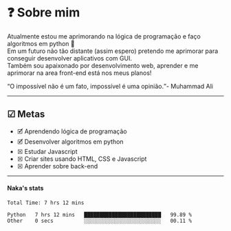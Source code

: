<h1>&#x2753 Sobre mim</h1>
<p> Atualmente estou me aprimorando na lógica de programação e faço algoritmos em python &#x1F40D<br>
 Em um futuro não tão distante (assim espero) pretendo me aprimorar para conseguir desenvolver aplicativos com GUI.<br>
Também sou apaixonado por desenvolvimento web, aprender e me aprimorar na area front-end está nos meus planos!</p>
<q>O impossível não é um fato, impossível é uma opinião.</q>- Muhammad Ali
<hr>
<h2>&#x2611 Metas</h2>
<ul>
    <li>&#x1F5F9 Aprendendo lógica de programação</li>
    <li>&#x1F5F9 Desenvolver algoritmos em python</li>
    <li>&#x2612 Estudar Javascript</li>
    <li>&#x2612 Criar sites usando HTML, CSS e Javascript</li>
    <li>&#x2612 Aprender sobre back-end</li>
</ul>
<hr>
<!--
<h2>&#x1F4F1 Contato</h2>
<div>
    <ul>
        <li>
            <a href="https://instagram.com/apenas_naka">
                <img src="https://cdn-icons-png.flaticon.com/512/174/174855.png" alt="Instagram Logo" width="20px" height="20px"> @apenas_naka
            </a>
        </li>
        <li>
            <a href="https://discord.com/app">
                <img src="https://cdn-icons-png.flaticon.com/512/2111/2111370.png" alt="Discord Logo" width="20px" height="20px"> Naka#8693
            </a>
        </li>
         <li>
            <a href="https://mail.google.com/mail">
                <img src="https://cdn-icons-png.flaticon.com/512/5968/5968534.png" alt="Google Mail Logo" width="20px" height="20px"> <code>pedro.nakanishi1782@gmail.com</code>
            </a>
        </li>
    </ul>
</div>
-->
<!--
<img align="left" src="https://github-readme-stats.vercel.app/api?username=apenas-naka&show_icons=true&theme=default&title_color=000000&text_color=000000&bg_color=ffffff&count_private=true" alt="Naka stats card" custom_title="Naka Stats">
-->
<h4>Naka's stats</h3>
<!--START_SECTION:waka-->

```text
Total Time: 7 hrs 12 mins

Python   7 hrs 12 mins   █████████████████████████   99.89 %
Other    0 secs          ░░░░░░░░░░░░░░░░░░░░░░░░░   00.11 %
```

<!--END_SECTION:waka-->
